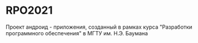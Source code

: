 # RPO2021
Проект андроид - приложения, созданный в рамках курса "Разработки программного обеспечения" в МГТУ им. Н.Э. Баумана
